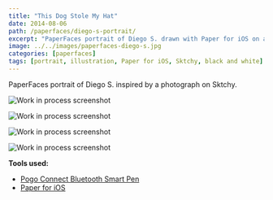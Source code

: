 ```yaml
---
title: "This Dog Stole My Hat"
date: 2014-08-06
path: /paperfaces/diego-s-portrait/
excerpt: "PaperFaces portrait of Diego S. drawn with Paper for iOS on an iPad."
image: ../../images/paperfaces-diego-s.jpg
categories: [paperfaces]
tags: [portrait, illustration, Paper for iOS, Sktchy, black and white]
---
```


PaperFaces portrait of Diego S. inspired by a photograph on Sktchy.

![Work in process screenshot](../../images/paperfaces-diego-s-process-1-lg.jpg)

![Work in process screenshot](../../images/paperfaces-diego-s-process-2-lg.jpg)

![Work in process screenshot](../../images/paperfaces-diego-s-process-3-lg.jpg)

![Work in process screenshot](../../images/paperfaces-diego-s-process-4-lg.jpg)

**Tools used:**

- [Pogo Connect Bluetooth Smart Pen](https://www.amazon.com/gp/product/B009K448L4/ref=as_li_ss_tl?ie=UTF8&camp=1789&creative=390957&creativeASIN=B009K448L4&linkCode=as2&tag=mademist-20)
- [Paper for iOS](https://paper.bywetransfer.com/)
